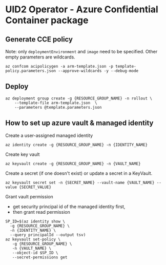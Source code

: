 # UID2 Operator - Azure Confidential Container package

## Generate CCE policy

Note: only `deploymentEnvironment` and `image` need to be specified. Other empty parameters are wildcards.

```
az confcom acipolicygen -a arm-template.json -p template-policy.parameters.json --approve-wildcards -y --debug-mode
```

## Deploy

```
az deployment group create -g {RESOURCE_GROUP_NAME} -n rollout \
    --template-file arm-template.json  \
    --parameters @template.parameters.json
```

## How to set up azure vault & managed identity
Create a user-assigned managed identity
```
az identity create -g {RESOURCE_GROUP_NAME} -n {IDENTITY_NAME}
```

Create key vault
```
az keyvault create -g {RESOURCE_GROUP_NAME} -n {VAULT_NAME}
```

Create a secret (if one doesn't exist) or update a secret in a KeyVault.
```
az keyvault secret set -n {SECRET_NAME} --vault-name {VAULT_NAME} --value {SECRET_VALUE}
```

Grant vault permission
 - get security principal id of the managed identity first,
 - then grant read permission
```
SP_ID=$(az identity show \
  -g {RESOURCE_GROUP_NAME} \
  -n {IDENTITY_NAME} \
  --query principalId --output tsv)
az keyvault set-policy \
   -g {RESOURCE_GROUP_NAME} \
   -n {VAULT_NAME} \
   --object-id $SP_ID \
   --secret-permissions get
```